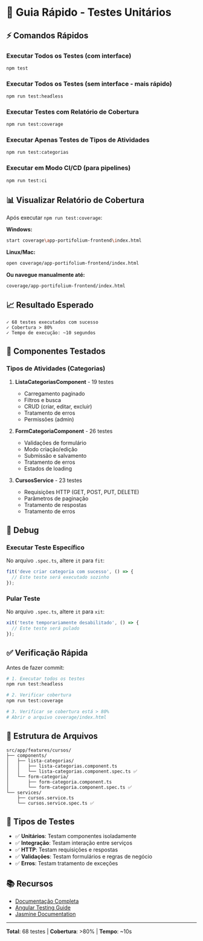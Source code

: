 # 🚀 Guia Rápido - Testes Unitários

## ⚡ Comandos Rápidos

### Executar Todos os Testes (com interface)
```bash
npm test
```

### Executar Todos os Testes (sem interface - mais rápido)
```bash
npm run test:headless
```

### Executar Testes com Relatório de Cobertura
```bash
npm run test:coverage
```

### Executar Apenas Testes de Tipos de Atividades
```bash
npm run test:categorias
```

### Executar em Modo CI/CD (para pipelines)
```bash
npm run test:ci
```

## 📊 Visualizar Relatório de Cobertura

Após executar `npm run test:coverage`:

**Windows:**
```bash
start coverage\app-portifolium-frontend\index.html
```

**Linux/Mac:**
```bash
open coverage/app-portifolium-frontend/index.html
```

**Ou navegue manualmente até:**
```
coverage/app-portifolium-frontend/index.html
```

## 📈 Resultado Esperado

```
✓ 68 testes executados com sucesso
✓ Cobertura > 80%
✓ Tempo de execução: ~10 segundos
```

## 🎯 Componentes Testados

### Tipos de Atividades (Categorias)

1. **ListaCategoriasComponent** - 19 testes
   - Carregamento paginado
   - Filtros e busca
   - CRUD (criar, editar, excluir)
   - Tratamento de erros
   - Permissões (admin)

2. **FormCategoriaComponent** - 26 testes
   - Validações de formulário
   - Modo criação/edição
   - Submissão e salvamento
   - Tratamento de erros
   - Estados de loading

3. **CursosService** - 23 testes
   - Requisições HTTP (GET, POST, PUT, DELETE)
   - Parâmetros de paginação
   - Tratamento de respostas
   - Tratamento de erros

## 🐛 Debug

### Executar Teste Específico

No arquivo `.spec.ts`, altere `it` para `fit`:

```typescript
fit('deve criar categoria com sucesso', () => {
  // Este teste será executado sozinho
});
```

### Pular Teste

No arquivo `.spec.ts`, altere `it` para `xit`:

```typescript
xit('teste temporariamente desabilitado', () => {
  // Este teste será pulado
});
```

## ✅ Verificação Rápida

Antes de fazer commit:

```bash
# 1. Executar todos os testes
npm run test:headless

# 2. Verificar cobertura
npm run test:coverage

# 3. Verificar se cobertura está > 80%
# Abrir o arquivo coverage/index.html
```

## 📝 Estrutura de Arquivos

```
src/app/features/cursos/
├── components/
│   ├── lista-categorias/
│   │   ├── lista-categorias.component.ts
│   │   └── lista-categorias.component.spec.ts ✅
│   └── form-categoria/
│       ├── form-categoria.component.ts
│       └── form-categoria.component.spec.ts ✅
└── services/
    ├── cursos.service.ts
    └── cursos.service.spec.ts ✅
```

## 🎨 Tipos de Testes

- ✅ **Unitários**: Testam componentes isoladamente
- ✅ **Integração**: Testam interação entre serviços
- ✅ **HTTP**: Testam requisições e respostas
- ✅ **Validações**: Testam formulários e regras de negócio
- ✅ **Erros**: Testam tratamento de exceções

## 📚 Recursos

- [Documentação Completa](src/app/features/cursos/components/README_TESTES.md)
- [Angular Testing Guide](https://angular.io/guide/testing)
- [Jasmine Documentation](https://jasmine.github.io/)

---

**Total**: 68 testes | **Cobertura**: >80% | **Tempo**: ~10s

